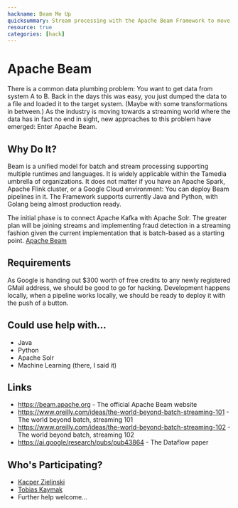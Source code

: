 ```yaml
---
hackname: Beam Me Up
quicksummary: Stream processing with the Apache Beam Framework to move data around and do smart things
resource: true
categories: [hack]
---
```


Apache Beam
========

There is a common data plumbing problem: You want to get data from system A to B. Back in the days this was easy, you just dumped the data to a file and loaded it to the target system. (Maybe with some transformations in between.) As the industry is moving towards a streaming world where the data has in fact no end in sight, new approaches to this problem have emerged: Enter Apache Beam.

Why Do It?
----------

Beam is a unified model for batch and stream processing supporting multiple runtimes and languages. It is widely applicable within the Tamedia umbrella of organizations. It does not matter if you have an Apache Spark, Apache Flink cluster, or a Google Cloud environment: You can deploy Beam pipelines in it. The Framework supports currently Java and Python, with Golang being almost production ready.

The initial phase is to connect Apache Kafka with Apache Solr. The greater plan will be joining streams and implementing fraud detection in a streaming fashion given the current implementation that is batch-based as a starting point. [Apache Beam](https://beam.apache.org)

Requirements
------------

As Google is handing out $300 worth of free credits to any newly registered GMail address, we should be good to go for hacking. Development happens locally, when a pipeline works locally, we should be ready to deploy it with the push of a button.

Could use help with...
----------------------

- Java
- Python
- Apache Solr
- Machine Learning (there, I said it)

Links
-----

- https://beam.apache.org - The official Apache Beam website
- https://www.oreilly.com/ideas/the-world-beyond-batch-streaming-101 - The world beyond batch, streaming 101
- https://www.oreilly.com/ideas/the-world-beyond-batch-streaming-102 - The world beyond batch, streaming 102
- https://ai.google/research/pubs/pub43864 - The Dataflow paper


Who's Participating?
--------------------

* [Kacper Zielinski](/tamedia-hackdays/whoami/kacperzielinski)
* [Tobias Kaymak](/tamedia-hackdays/whoami/tobiaskaymak)
* Further help welcome...

